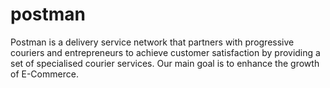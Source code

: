 # postman
Postman is a delivery service network that partners with progressive couriers and entrepreneurs to achieve customer satisfaction by providing a set of specialised courier services. Our main goal is to enhance the growth of E-Commerce.
